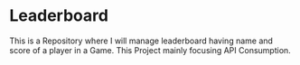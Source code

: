 # Leaderboard
This is a Repository where I will manage leaderboard having name and score of a player in a Game. This Project mainly focusing API Consumption.
